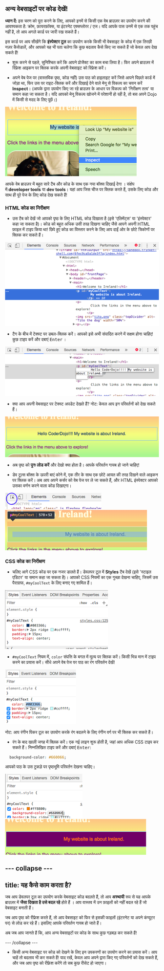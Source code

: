 ## अन्य वेबसाइटों पर कोड देखें!

**ध्यान दें:** इस चरण को पूरा करने के लिए, आपको इनमें से किसी एक वेब ब्राउज़र का उपयोग करने की आवश्यकता है: क्रोम, फ़ायरफ़ॉक्स, या इंटरनेट एक्सप्लोरर / एज। यदि आपके पास उनमें से एक तक पहुंच नहीं है, तो आप अगले कार्ड पर जारी रख सकते हैं।

इस कार्ड पर आप सीखेंगे कि **इंस्पेक्टर टूल** का उपयोग करके किसी भी वेबसाइट के कोड में एक तिरछी नज़र कैसेडालें, और आपको यह भी पता चलेगा कि कुछ बदलाव कैसे किए जा सकते हैं जो केवल आप देख सकते हैं!

+ शुरू करने से पहले, सुनिश्चित करें कि आपने प्रोजैक्ट का काम बचा लिया है। फिर अपने ब्राउज़र में रिफ्रेश आइकन पर क्लिक करके अपनी वेबसाइट को रिफ्रेश करें।

+ अपने वेब पेज पर (वास्तविक पृष्ठ, कोड नहीं) उस पाठ को हाइलाइट करें जिसे आपने पिछले कार्ड में जोड़ा था, फिर उस पर राइट-क्लिक करें और दिखाई देने वाले मेनू से विकल्प का चयन करें **Inspect**। (आपके द्वारा उपयोग किए जा रहे ब्राउज़र के आधार पर विकल्प को 'निरीक्षण तत्व' या समान कहा जा सकता है। यदि आपको मेनू विकल्प खोजने में परेशानी हो रही है, तो बस अपने Dojo में किसी से मदद के लिए पूछें।)

![हाइलाइट किए गए पाठ पर निरीक्षण विकल्प का चयन करना](images/highlightTextAndInspect.png)

आपके वेब ब्राउज़र में बहुत सारे टैब और कोड के साथ एक नया बॉक्स दिखाई देगा । संक्षेप में:**developer tools** या **dev tools**। यहां आप जिस चीज पर क्लिक करते हैं, उसके लिए कोड और साथ ही पूरे पेज के लिए कोड देख सकते हैं!

### HTML कोड का निरीक्षण

+ उस टैब को देखें जो आपको पृष्ठ के लिए HTML कोड दिखाता है (इसे 'एलिमेंट्स' या 'इंस्पेक्टर' कहा जा सकता है)। कोड को बहुत अधिक उसी तरह दिखना चाहिए जैसे आपने अपनी HTML फ़ाइल में टाइप किया था! छिपे हुए कोड का विस्तार करने के लिए आप दाईं ओर के छोटे त्रिकोणों पर क्लिक कर सकते हैं।

![एक पाठ तत्व दिखाने वाला निरीक्षक](images/inspectTextHtml.png)

+ टैग के बीच में टेक्स्ट पर डबल-क्लिक करें। आपको इसे अभी संपादित करने में सक्षम होना चाहिए! कुछ टाइप करें और दबाएं <kbd>Enter</kbd> ।

![निरीक्षक उपकरण का उपयोग करके पाठ का संपादन](images/inspectEditHtmlText.png)

+ क्या आप अपनी वेबसाइट पर टेक्स्ट अपडेट देखते हैं? नोट: केवल आप इन परिवर्तनों को देख सकते हैं।

![संपादित पाठ के साथ वेबसाइट](images/inspectEditHtmlTextResult.png)

+ अब पृष्ठ को **पुनः लोड करें** और देखो क्या होता है। आपके परिवर्तन गायब हो जाने चाहिए!

+ डेव टूल्स बॉक्स के ऊपरी बाएं कोने में, एक तीर के साथ एक छोटे आयत की तरह दिखने वाले आइकन पर क्लिक करें। अब आप अपने कर्सर को वेब पेज पर ले जा सकते हैं, और HTML इंस्पेक्टर आपको उसका वर्णन करने वाला कोड दिखाएगा।

![तत्वों का चयन करने के लिए आइकन](images/inspectorSelectIcon.png) ![किसी तत्व का चयन करना](images/inspectorSelectElement.png)

### CSS कोड का निरीक्षण

+ चलिए आगे CSS कोड पर एक नजर डालते हैं। डेवलपर टूल में **Styles** टैब देखें (इसे 'स्टाइल एडिटर' या समान कहा जा सकता है)। आपको CSS नियमों का एक गुच्छा देखना चाहिए, जिसमें उस पैराग्राफ, `#myCoolText` के लिए बनाए गए शामिल हैं।

![किसी तत्व के लिए CSS कोड देखना](images/inspectCssBlock.png)

+ `#myCoolText` नियम में, `color` संपत्ति के बगल में मूल्य पर क्लिक करें। किसी भिन्न मान में टाइप करने का प्रयास करें। सीधे अपने वेब पेज पर पाठ का रंग परिवर्तन देखें! 

![CSS इंस्पेक्टर का उपयोग करके पाठ रंग का संपादन](images/inspectEditCssColor.png)

नोट: आप रंगीन पिकर टूल का उपयोग करके रंग बदलने के लिए रंगीन वर्ग पर भी क्लिक कर सकते हैं।

+ रंग के बाद खाली जगह में क्लिक करें। एक नई लाइन शुरू होती है, जहां आप अधिक CSS टाइप कर सकते हैं। निम्नलिखित टाइप करें और दबाएं <kbd>Enter</kbd>:

```css
  background-color: #660066;
```

आपको पाठ के उस टुकड़े पर पृष्ठभूमि परिवर्तन देखना चाहिए।

![बैकग्राउंड कलर प्रॉपर्टी को जोड़ना](images/inspectorEditingBgCol.png) ![नई पृष्ठभूमि का रंग](images/inspectorEditBgResult.png)

--- collapse ---
---
title: यह कैसे काम करता है?
---

जब आप डेवलपर टूल का उपयोग करके वेबसाइट कोड बदलते हैं, तो आप **अस्थायी** रूप से यह आपके ब्राउज़र में **जैसा दिखता है उसे बदल रहे** होते हैं । आप वास्तव में उन फ़ाइलों को नहीं बदल रहे हैं जो वेबसाइट बनाती हैं।

जब आप पृष्ठ को रीफ्रेश करते हैं, तो आप वेबसाइट को फिर से इसकी फाइलों (इंटरनेट या अपने कंप्यूटर पर) से लोड कर रहे हैं। इसलिए आपके परिवर्तन गायब हो जाते हैं।

अब जब आप जानते हैं कि, आप अन्य वेबसाइटों पर कोड के साथ कुछ गड़बड़ कर सकते हैं!

--- /collapse ---

+ किसी अन्य वेबसाइट पर कोड को देखने के लिए इन उपकरणों का उपयोग करने का प्रयास करें। आप चाहें तो बदलाव भी कर सकते हैं! याद रखें, केवल आप अपने द्वारा किए गए परिवर्तनों को देख सकते हैं, और जब आप पृष्ठ को रीफ्रेश करेंगे तो सब कुछ रीसेट हो जाएगा।
